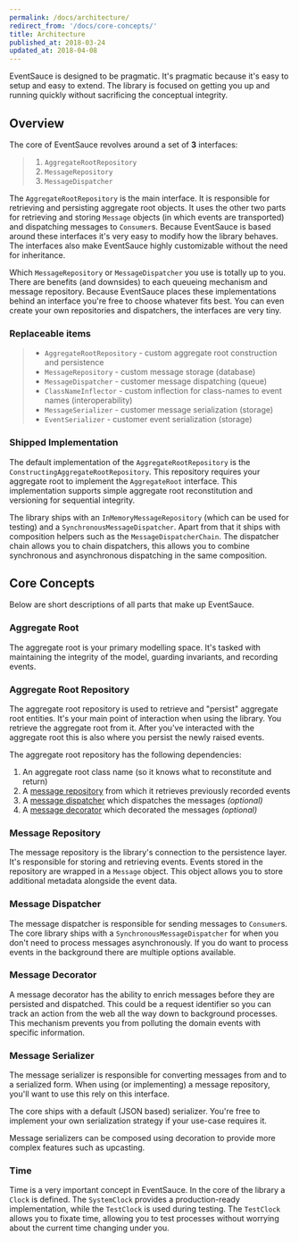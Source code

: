 ```yaml
---
permalink: /docs/architecture/
redirect_from: '/docs/core-concepts/'
title: Architecture
published_at: 2018-03-24
updated_at: 2018-04-08
---
```


EventSauce is designed to be pragmatic. It's pragmatic because it's easy to setup
and easy to extend. The library is focused on getting you up and running quickly
without sacrificing the conceptual integrity.

## Overview

The core of EventSauce revolves around a set of **3** interfaces:

> 1. `AggregateRootRepository`
> 2. `MessageRepository`
> 3. `MessageDispatcher`

The `AggregateRootRepository` is the main interface. It is responsible for
retrieving and persisting aggregate root objects. It uses the other two
parts for retrieving and storing `Message` objects (in which events are transported)
and dispatching messages to `Consumer`s. Because EventSauce is based around these
interfaces it's very easy to modify how the library behaves. The interfaces also
make EventSauce highly customizable without the need for inheritance.

Which `MessageRepository` or `MessageDispatcher` you use is totally up to you. There
are benefits (and downsides) to each queueing mechanism and message repository. Because
EventSauce places these implementations behind an interface you're free to choose whatever
fits best. You can even create your own repositories and dispatchers, the interfaces are
very tiny.

### Replaceable items

> * `AggregateRootRepository` - custom aggregate root construction and persistence
> * `MessageRepository` - custom message storage (database)
> * `MessageDispatcher` - customer message dispatching (queue)
> * `ClassNameInflector` - custom inflection for class-names to event names (interoperability)
> * `MessageSerializer` - customer message serialization (storage)
> * `EventSerializer` - customer event serialization (storage)

### Shipped Implementation

The default implementation of the `AggregateRootRepository` is the
`ConstructingAggregateRootRepository`. This repository requires your aggregate root
to implement the `AggregateRoot` interface. This implementation supports simple
aggregate root reconstitution and versioning for sequential integrity.

The library ships with an `InMemoryMessageRepository` (which can be used for testing)
and a `SynchronousMessageDispatcher`. Apart from that it ships with composition helpers
such as the `MessageDispatcherChain`. The dispatcher chain allows you to chain dispatchers,
this allows you to combine synchronous and asynchronous dispatching in the same composition.

## Core Concepts

Below are short descriptions of all parts that make up EventSauce.

### Aggregate Root

The aggregate root is your primary modelling space. It's tasked with maintaining the integrity
of the model, guarding invariants, and recording events.

### Aggregate Root Repository

The aggregate root repository is used to retrieve and "persist" aggregate root
entities. It's your main point of interaction when using the library. You
retrieve the aggregate root from it. After you've interacted with the aggregate
root this is also where you persist the newly raised events.

The aggregate root repository has the following dependencies:

1. An aggregate root class name (so it knows what to reconstitute and return)
2. A [message repository](#message-repository) from which it retrieves previously recorded events
3. A [message dispatcher](#message-dispatcher) which dispatches the messages _(optional)_
3. A [message decorator](#message-decorator) which decorated the messages _(optional)_

### Message Repository

The message repository is the library's connection to the persistence layer. It's responsible
for storing and retrieving events. Events stored in the repository are wrapped in a `Message`
object. This object allows you to store additional metadata alongside the event data.

### Message Dispatcher

The message dispatcher is responsible for sending messages to `Consumer`s. The core
library ships with a `SynchronousMessageDispatcher` for when you don't need to process
messages asynchronously. If you do want to process events in the background there are
multiple options available.

### Message Decorator

A message decorator has the ability to enrich messages before they are persisted and dispatched.
This could be a request identifier so you can track an action from the web all the way down
to background processes. This mechanism prevents you from polluting the domain events with
specific information.

### Message Serializer

The message serializer is responsible for converting messages from and to a serialized form. When
using (or implementing) a message repository, you'll want to use this rely on this interface.

The core ships with a default (JSON based) serializer. You're free to implement your own
serialization strategy if your use-case requires it.

Message serializers can be composed using decoration to provide more complex features such as upcasting.

### Time

Time is a very important concept in EventSauce. In the core of the library a `Clock` is defined.
The `SystemClock` provides a production-ready implementation, while the `TestClock` is used during testing.
The `TestClock` allows you to fixate time, allowing you to test processes without worrying about the current
time changing under you.
